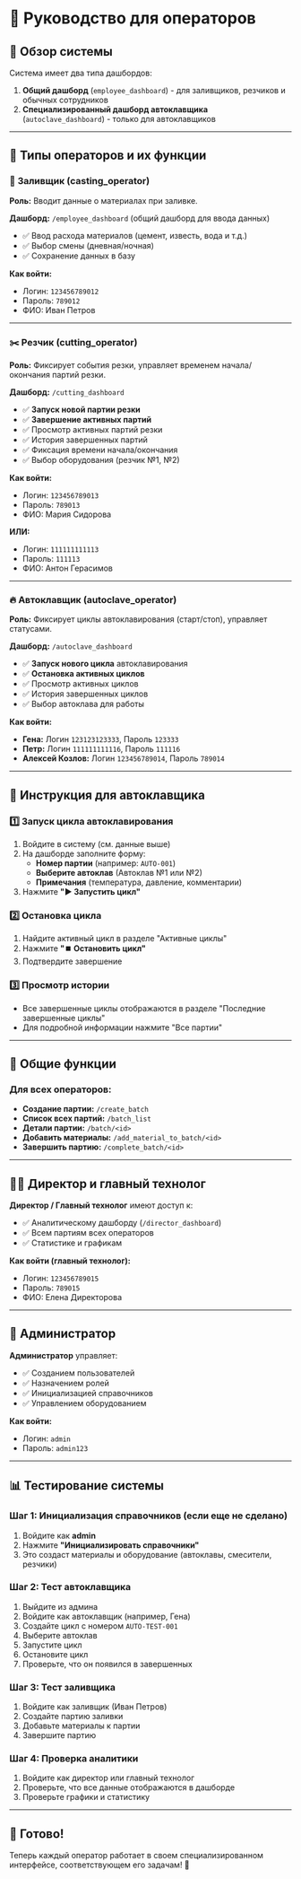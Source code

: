 # 📖 Руководство для операторов

## 🎯 Обзор системы

Система имеет два типа дашбордов:
1. **Общий дашборд** (`employee_dashboard`) - для заливщиков, резчиков и обычных сотрудников
2. **Специализированный дашборд автоклавщика** (`autoclave_dashboard`) - только для автоклавщиков

---

## 👥 Типы операторов и их функции

### 🧱 **Заливщик (casting_operator)**
**Роль:** Вводит данные о материалах при заливке.

**Дашборд:** `/employee_dashboard` (общий дашборд для ввода данных)
- ✅ Ввод расхода материалов (цемент, известь, вода и т.д.)
- ✅ Выбор смены (дневная/ночная)
- ✅ Сохранение данных в базу

**Как войти:**
- Логин: `123456789012`
- Пароль: `789012`
- ФИО: Иван Петров

---

### ✂️ **Резчик (cutting_operator)**
**Роль:** Фиксирует события резки, управляет временем начала/окончания партий резки.

**Дашборд:** `/cutting_dashboard`
- ✅ **Запуск новой партии резки**
- ✅ **Завершение активных партий**
- ✅ Просмотр активных партий резки
- ✅ История завершенных партий
- ✅ Фиксация времени начала/окончания
- ✅ Выбор оборудования (резчик №1, №2)

**Как войти:**
- Логин: `123456789013`
- Пароль: `789013`
- ФИО: Мария Сидорова

**ИЛИ:**
- Логин: `111111111113`
- Пароль: `111113`
- ФИО: Антон Герасимов

---

### 🔥 **Автоклавщик (autoclave_operator)**
**Роль:** Фиксирует циклы автоклавирования (старт/стоп), управляет статусами.

**Дашборд:** `/autoclave_dashboard`
- ✅ **Запуск нового цикла** автоклавирования
- ✅ **Остановка активных циклов**
- ✅ Просмотр активных циклов
- ✅ История завершенных циклов
- ✅ Выбор автоклава для работы

**Как войти:**
- **Гена:** Логин `123123123333`, Пароль `123333`
- **Петр:** Логин `111111111116`, Пароль `111116`
- **Алексей Козлов:** Логин `123456789014`, Пароль `789014`

---

## 🚀 Инструкция для автоклавщика

### 1️⃣ **Запуск цикла автоклавирования**
1. Войдите в систему (см. данные выше)
2. На дашборде заполните форму:
   - **Номер партии** (например: `AUTO-001`)
   - **Выберите автоклав** (Автоклав №1 или №2)
   - **Примечания** (температура, давление, комментарии)
3. Нажмите **"▶️ Запустить цикл"**

### 2️⃣ **Остановка цикла**
1. Найдите активный цикл в разделе "Активные циклы"
2. Нажмите **"⏹️ Остановить цикл"**
3. Подтвердите завершение

### 3️⃣ **Просмотр истории**
- Все завершенные циклы отображаются в разделе "Последние завершенные циклы"
- Для подробной информации нажмите "Все партии"

---

## 🔧 Общие функции

### Для всех операторов:
- **Создание партии:** `/create_batch`
- **Список всех партий:** `/batch_list`
- **Детали партии:** `/batch/<id>`
- **Добавить материалы:** `/add_material_to_batch/<id>`
- **Завершить партию:** `/complete_batch/<id>`

---

## 👨‍💼 Директор и главный технолог

**Директор / Главный технолог** имеют доступ к:
- ✅ Аналитическому дашборду (`/director_dashboard`)
- ✅ Всем партиям всех операторов
- ✅ Статистике и графикам

**Как войти (главный технолог):**
- Логин: `123456789015`
- Пароль: `789015`
- ФИО: Елена Директорова

---

## 🔐 Администратор

**Администратор** управляет:
- ✅ Созданием пользователей
- ✅ Назначением ролей
- ✅ Инициализацией справочников
- ✅ Управлением оборудованием

**Как войти:**
- Логин: `admin`
- Пароль: `admin123`

---

## 📊 Тестирование системы

### Шаг 1: Инициализация справочников (если еще не сделано)
1. Войдите как **admin**
2. Нажмите **"Инициализировать справочники"**
3. Это создаст материалы и оборудование (автоклавы, смесители, резчики)

### Шаг 2: Тест автоклавщика
1. Выйдите из админа
2. Войдите как автоклавщик (например, Гена)
3. Создайте цикл с номером `AUTO-TEST-001`
4. Выберите автоклав
5. Запустите цикл
6. Остановите цикл
7. Проверьте, что он появился в завершенных

### Шаг 3: Тест заливщика
1. Войдите как заливщик (Иван Петров)
2. Создайте партию заливки
3. Добавьте материалы к партии
4. Завершите партию

### Шаг 4: Проверка аналитики
1. Войдите как директор или главный технолог
2. Проверьте, что все данные отображаются в дашборде
3. Проверьте графики и статистику

---

## 🎉 Готово!

Теперь каждый оператор работает в своем специализированном интерфейсе, соответствующем его задачам! 🚀

